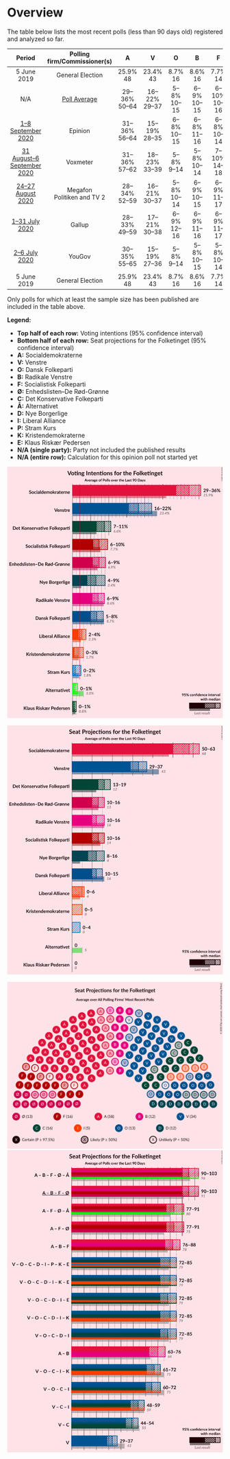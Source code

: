 # Overview

The table below lists the most recent polls (less than 90 days old) registered and analyzed so far.

| Period     | Polling firm/Commissioner(s) | A | V | O | B | F | Ø | C | Å | D | I | P | K | E |
|:----------:|:----------------------------:|:--:|:--:|:--:|:--:|:--:|:--:|:--:|:--:|:--:|:--:|:--:|:--:|:--:|
| 5 June 2019 | General Election | 25.9% <br> 48 | 23.4% <br> 43 | 8.7% <br> 16 | 8.6% <br> 16 | 7.7% <br> 14 | 6.9% <br> 13 | 6.6% <br> 12 | 3.0% <br> 5 | 2.4% <br> 4 | 2.3% <br> 4 | 1.8% <br> 0 | 1.7% <br> 0 | 0.8% <br> 0 |
| N/A | [Poll Average](average.html) | 29–36% <br> 50–64 | 16–22% <br> 29–37 | 5–8% <br> 10–15 | 6–9% <br> 10–15 | 6–10% <br> 10–16 | 6–9% <br> 10–16 | 7–11% <br> 13–19 | 0–1% <br> 0 | 4–9% <br> 8–16 | 2–4% <br> 0–6 | 0–2% <br> 0–4 | 0–3% <br> 0–5 | 0–1% <br> 0 |
| [1–8 September 2020](2020-09-08-Epinion.html) | Epinion | 31–36% <br> 56–64 | 15–19% <br> 28–35 | 6–8% <br> 10–15 | 6–8% <br> 11–16 | 6–8% <br> 10–14 | 5–8% <br> 9–13 | 7–10% <br> 12–18 | 1–2% <br> 0 | 5–7% <br> 9–13 | 2–3% <br> 0–6 | 0–1% <br> 0 | 2–3% <br> 0–6 | N/A <br> N/A |
| [31 August–6 September 2020](2020-09-06-Voxmeter.html) | Voxmeter | 31–36% <br> 57–62 | 18–23% <br> 33–39 | 5–8% <br> 9–14 | 5–8% <br> 10–14 | 7–10% <br> 14–18 | 6–10% <br> 12–16 | 6–9% <br> 12–16 | 0–1% <br> 0 | 4–6% <br> 7–10 | 2–3% <br> 3–6 | 0–1% <br> 0 | 1–2% <br> 0 | N/A <br> N/A |
| [24–27 August 2020](2020-08-27-Megafon.html) | Megafon <br> Politiken and TV 2 | 28–34% <br> 52–59 | 16–21% <br> 30–37 | 5–8% <br> 10–14 | 6–9% <br> 10–15 | 6–9% <br> 11–17 | 6–9% <br> 10–14 | 8–11% <br> 15–19 | 0–1% <br> 0 | 5–8% <br> 10–16 | 2–4% <br> 0–6 | 1–3% <br> 0–4 | 1–2% <br> 0–4 | 0–1% <br> 0 |
| [1–31 July 2020](2020-07-31-Gallup.html) | Gallup | 28–33% <br> 49–59 | 17–21% <br> 30–38 | 6–9% <br> 12–16 | 6–9% <br> 11–16 | 6–9% <br> 11–17 | 6–9% <br> 11–16 | 8–11% <br> 13–19 | 0–1% <br> 0 | 5–8% <br> 10–14 | 2–3% <br> 0–6 | 0–1% <br> 0 | N/A <br> N/A | N/A <br> N/A |
| [2–6 July 2020](2020-07-06-YouGov.html) | YouGov | 30–35% <br> 55–65 | 15–19% <br> 27–36 | 5–8% <br> 9–14 | 5–8% <br> 10–15 | 5–8% <br> 10–14 | 6–9% <br> 12–16 | 7–11% <br> 14–19 | 0–1% <br> 0 | 7–10% <br> 12–17 | 2–4% <br> 4–7 | 0–1% <br> 0 | 0–1% <br> 0 | N/A <br> N/A |
| 5 June 2019 | General Election | 25.9% <br> 48 | 23.4% <br> 43 | 8.7% <br> 16 | 8.6% <br> 16 | 7.7% <br> 14 | 6.9% <br> 13 | 6.6% <br> 12 | 3.0% <br> 5 | 2.4% <br> 4 | 2.3% <br> 4 | 1.8% <br> 0 | 1.7% <br> 0 | 0.8% <br> 0 |

Only polls for which at least the sample size has been published are included in the table above.

**Legend:**
+ **Top half of each row:** Voting intentions (95% confidence interval)
+ **Bottom half of each row:** Seat projections for the Folketinget (95% confidence interval)
+ **A:** Socialdemokraterne
+ **V:** Venstre
+ **O:** Dansk Folkeparti
+ **B:** Radikale Venstre
+ **F:** Socialistisk Folkeparti
+ **Ø:** Enhedslisten–De Rød-Grønne
+ **C:** Det Konservative Folkeparti
+ **Å:** Alternativet
+ **D:** Nye Borgerlige
+ **I:** Liberal Alliance
+ **P:** Stram Kurs
+ **K:** Kristendemokraterne
+ **E:** Klaus Riskær Pedersen
+ **N/A (single party):** Party not included the published results
+ **N/A (entire row):** Calculation for this opinion poll not started yet


![Graph with voting intentions not yet produced](average.png "Voting Intentions")

![Graph with seats not yet produced](average-seats.png "Seats")

![Graph with seating plan not yet produced](average-seating-plan.png "Seating Plan")
![Graph with coalitions seats not yet produced](average-coalitions-seats.png "Coalitions Seats")
